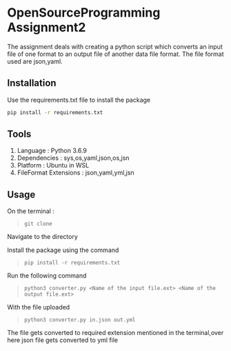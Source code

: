 # OpenSourceProgramming Assignment2
The assignment deals with creating a python script which converts an input file of one format to an output file of another data file format. The file format used are json,yaml. 
## Installation
Use the requirements.txt file to install the package
```bash
pip install -r requirements.txt
```
## Tools
1. Language : Python 3.6.9
2. Dependencies : sys,os,yaml,json,os,jsn
3. Platform : Ubuntu in WSL
4. FileFormat Extensions : json,yaml,yml,jsn 

## Usage
 On the terminal :
 >```` git clone ````</br>
 
 Navigate to the directory </br>
 
 Install the package using the command
 >````pip install -r requirements.txt````
 
 Run the following command
 >```python3 converter.py <Name of the input file.ext> <Name of the output file.ext>```

  With the file uploaded
 >```python3 converter.py in.json out.yml```
  
  The file gets converted to required extension mentioned in the terminal,over here json file gets converted to yml file

